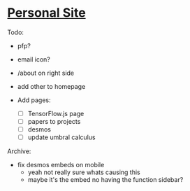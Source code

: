 # [Personal Site](https://george.chemmala.com)

Todo:
- pfp? 
- email icon?
- /about on right side
- add other to homepage

- Add pages:
    - [ ] TensorFlow.js page
    - [ ] papers to projects
    - [ ] desmos
    - [ ] update umbral calculus 

Archive:
- fix desmos embeds on mobile 
    - yeah not really sure whats causing this
    - maybe it's the embed no having the function sidebar?